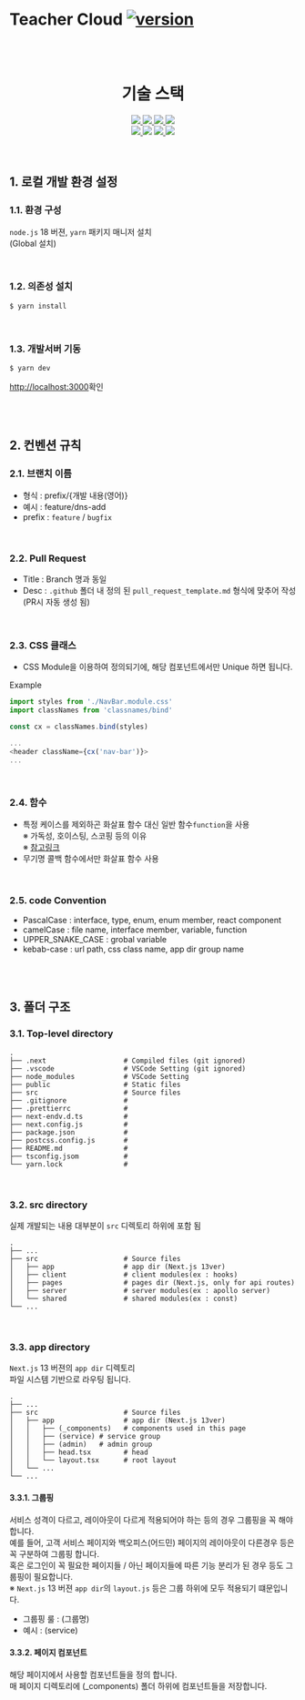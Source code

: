 # Teacher Cloud [![version](https://img.shields.io/badge/version-1.0.0-g.svg)](teachercloud.co)

<br>
<br>

<div align=center><h1>기술 스택</h1></div>

<div align=center>
  <a href="https://nextjs.org/">
    <img src="https://img.shields.io/badge/Next.js-000000?style=for-the-badge&logo=Next.js&logoColor=white"/>
  </a>
  <a href="https://reactjs.org/">
    <img src="https://img.shields.io/badge/react-61DAFB?style=for-the-badge&logo=react&logoColor=black">
  </a>
  <a href="https://nodejs.org/en/">
    <img src="https://img.shields.io/badge/node.js-339933?style=for-the-badge&logo=Node.js&logoColor=white">
  </a>
  <a href="https://aws.amazon.com/">
    <img src="https://img.shields.io/badge/amazonaws-232F3E?style=for-the-badge&logo=amazonaws&logoColor=white">
  </a>
  <br>
    
  <a href="https://www.typescriptlang.org/">
    <img src="https://img.shields.io/badge/Typescript-3178C6?style=for-the-badge&logo=Typescript&logoColor=white"/>
  </a>
  <img src="https://img.shields.io/badge/html5-E34F26?style=for-the-badge&logo=html5&logoColor=white">
  <a href="https://postcss.org/">
    <img src="https://img.shields.io/badge/PostCSS-DD3A0A?style=for-the-badge&logo=PostCSS&logoColor=white">
  </a>
  <img src="https://img.shields.io/badge/css-1572B6?style=for-the-badge&logo=css3&logoColor=white">
  <br>
</div>

<br>
<br>

## 1. 로컬 개발 환경 설정

### 1.1. 환경 구성

`node.js` 18 버젼, `yarn` 패키지 매니저 설치  
(Global 설치)

<br>

### 1.2. 의존성 설치

```bash
$ yarn install
```

<br>

### 1.3. 개발서버 기동

```bash
$ yarn dev
```

[http://localhost:3000](http://localhost:3000)확인

<br>
<br>

## 2. 컨벤션 규칙

### 2.1. 브랜치 이름

- 형식 : prefix/{개발 내용(영어)}
- 예시 : feature/dns-add
- prefix : `feature` / `bugfix`

<br>

### 2.2. Pull Request

- Title : Branch 명과 동일
- Desc : `.github` 폴더 내 정의 된 `pull_request_template.md` 형식에 맞추어 작성(PR시 자동 생성 됨)

<br>

### 2.3. CSS 클래스

- CSS Module을 이용하여 정의되기에, 해당 컴포넌트에서만 Unique 하면 됩니다.

Example

```js
import styles from './NavBar.module.css'
import classNames from 'classnames/bind'

const cx = classNames.bind(styles)

...
<header className={cx('nav-bar')}>
...
```

<br>

### 2.4. 함수

- 특정 케이스를 제외하곤 화살표 함수 대신 일반 함수`function`을 사용  
  ※ 가독성, 호이스팅, 스코핑 등의 이유  
  ※ [참고링크](https://www.youtube.com/watch?v=5iGGvJn8K1U)
- 무기명 콜백 함수에서만 화살표 함수 사용

<br>

### 2.5. code Convention

- PascalCase : interface, type, enum, enum member, react component
- camelCase : file name, interface member, variable, function
- UPPER_SNAKE_CASE : grobal variable
- kebab-case : url path, css class name, app dir group name

<br>
<br>

## 3. 폴더 구조

### 3.1. Top-level directory

    .
    ├── .next                   # Compiled files (git ignored)
    ├── .vscode                 # VSCode Setting (git ignored)
    ├── node_modules            # VSCode Setting
    ├── public                  # Static files
    ├── src                     # Source files
    ├── .gitignore              #
    ├── .prettierrc             #
    ├── next-endv.d.ts          #
    ├── next.config.js          #
    ├── package.json            #
    ├── postcss.config.js       #
    ├── README.md               #
    ├── tsconfig.jsom           #
    └── yarn.lock               #

  <br>

### 3.2. src directory

실제 개발되는 내용 대부분이 `src` 디렉토리 하위에 포함 됨

    .
    ├── ...
    ├── src                     # Source files
    │   ├── app                 # app dir (Next.js 13ver)
    │   ├── client              # client modules(ex : hooks)
    │   ├── pages               # pages dir (Next.js, only for api routes)
    │   ├── server              # server modules(ex : apollo server)
    │   └── shared              # shared modules(ex : const)
    └── ...

  <br>

### 3.3. app directory

`Next.js` 13 버젼의 `app dir` 디렉토리<br>
파일 시스템 기반으로 라우팅 됩니다.<br>

    .
    ├── ...
    ├── src                     # Source files
    │   ├── app                 # app dir (Next.js 13ver)
    │   │   ├── (_components)   # components used in this page
    │   │   ├── (service) # service group
    │   │   ├── (admin)   # admin group
    │   │   ├── head.tsx        # head
    │   │   └── layout.tsx      # root layout
    │   └── ...
    └── ...

#### 3.3.1. 그룹핑

서비스 성격이 다르고, 레이아웃이 다르게 적용되어야 하는 등의 경우 그룹핑을 꼭 해야합니다.<br>
예를 들어, 고객 서비스 페이지와 백오피스(어드민) 페이지의 레이아웃이 다른경우 등은 꼭 구분하여 그룹핑 합니다.<br>
혹은 로그인이 꼭 필요한 페이지들 / 아닌 페이지들에 따른 기능 분리가 된 경우 등도 그룹핑이 필요합니다.<br>
※ `Next.js` 13 버젼 `app dir`의 `layout.js` 등은 그룹 하위에 모두 적용되기 떄문입니다.<br>

- 그룹핑 룰 : (그룹명)
- 예시 : (service)

#### 3.3.2. 페이지 컴포넌트

해당 페이지에서 사용할 컴포넌트들을 정의 합니다. <br>
매 페이지 디렉토리에 (\_components) 폴더 하위에 컴포넌트들을 저장합니다.
